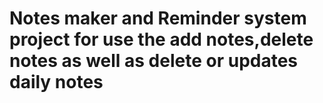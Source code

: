 # Notes maker and Reminder system  project for use the add notes,delete notes  as well as delete or updates daily notes
